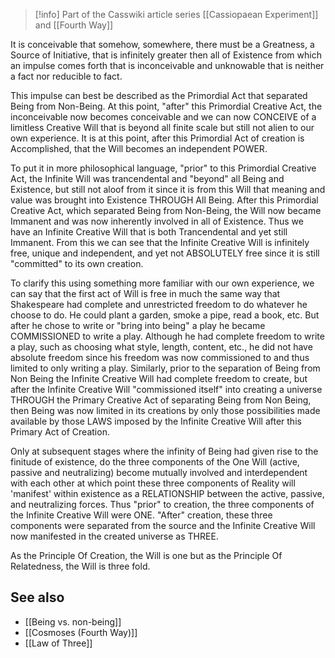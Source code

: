 
> [!info] Part of the Casswiki article series [[Cassiopaean Experiment]] and [[Fourth Way]]

It is conceivable that somehow, somewhere, there must be a Greatness, a Source of Initiative, that is infinitely greater then all of Existence from which an impulse comes forth that is inconceivable and unknowable that is neither a fact nor reducible to fact.

This impulse can best be described as the Primordial Act that separated Being from Non-Being. At this point, "after" this Primordial Creative Act, the inconceivable now becomes conceivable and we can now CONCEIVE of a limitless Creative Will that is beyond all finite scale but still not alien to our own experience. It is at this point, after this Primordial Act of creation is Accomplished, that the Will becomes an independent POWER.

To put it in more philosophical language, "prior" to this Primordial Creative Act, the Infinite Will was trancendental and "beyond" all Being and Existence, but still not aloof from it since it is from this Will that meaning and value was brought into Existence THROUGH All Being. After this Primordial Creative Act, which separated Being from Non-Being, the Will now became Immanent and was now inherently involved in all of Existence. Thus we have an Infinite Creative Will that is both Trancendental and yet still Immanent. From this we can see that the Infinite Creative Will is infinitely free, unique and independent, and yet not ABSOLUTELY free since it is still "committed" to its own creation.

To clarify this using something more familiar with our own experience, we can say that the first act of Will is free in much the same way that Shakespeare had complete and unrestricted freedom to do whatever he choose to do. He could plant a garden, smoke a pipe, read a book, etc. But after he chose to write or "bring into being" a play he became COMMISSIONED to write a play. Although he had complete freedom to write a play, such as choosing what style, length, content, etc., he did not have absolute freedom since his freedom was now commissioned to and thus limited to only writing a play. Similarly, prior to the separation of Being from Non Being the Infinite Creative Will had complete freedom to create, but after the Infinite Creative Will "commissioned itself" into creating a universe THROUGH the Primary Creative Act of separating Being from Non Being, then Being was now limited in its creations by only those possibilities made available by those LAWS imposed by the Infinite Creative Will after this Primary Act of Creation.

Only at subsequent stages where the infinity of Being had given rise to the finitude of existence, do the three components of the One Will (active, passive and neutralizing) become mutually involved and interdependent with each other at which point these three components of Reality will 'manifest' within existence as a RELATIONSHIP between the active, passive, and neutralizing forces. Thus "prior" to creation, the three components of the Infinite Creative Will were ONE. "After" creation, these three components were separated from the source and the Infinite Creative Will now manifested in the created universe as THREE.

As the Principle Of Creation, the Will is one but as the Principle Of Relatedness, the Will is three fold.

See also
--------

*   [[Being vs. non-being]]
*   [[Cosmoses (Fourth Way)]]
*   [[Law of Three]]